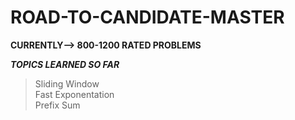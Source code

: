 # ROAD-TO-CANDIDATE-MASTER
**CURRENTLY--> 800-1200 RATED PROBLEMS**

_**TOPICS LEARNED SO FAR**_
 > Sliding Window\
 > Fast Exponentation\
 > Prefix Sum
